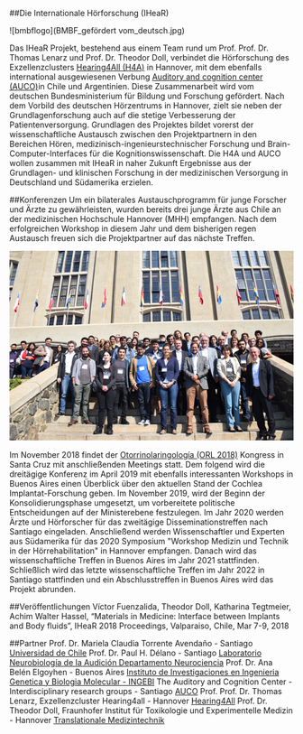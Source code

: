 ##Die Internationale Hörforschung (IHeaR)

![bmbflogo](BMBF_gefördert vom_deutsch.jpg)


Das IHeaR Projekt, bestehend aus einem Team rund um Prof. Prof. Dr. Thomas Lenarz und Prof. Dr. Theodor Doll, verbindet 
die Hörforschung des Exzellenzclusters [Hearing4All (H4A)](http://hearing4all.eu/EN/)  in Hannover,
mit dem ebenfalls international ausgewiesenen Verbung [Auditory and cognition center (AUCO)](http://www.auco.cl/)in Chile und Argentinien. Diese Zusammenarbeit wird vom deutschen Bundesministerium für Bildung und Forschung gefördert.
Nach dem Vorbild des deutschen Hörzentrums in Hannover, zielt sie neben der Grundlagenforschung auch 
auf die stetige Verbesserung der Patientenversorgung. Grundlagen des Projektes bildet vorerst der wissenschaftliche 
Austausch zwischen den Projektpartnern in den Bereichen Hören, medizinisch-ingenieurstechnischer Forschung und 
Brain-Computer-Interfaces für die Kognitionswissenschaft. Die H4A und AUCO wollen zusammen mit IHeaR in naher Zukunft 
Ergebnisse aus der Grundlagen- und klinischen Forschung in der medizinischen Versorgung in Deutschland und Südamerika erzielen.

##Konferenzen
Um ein bilaterales Austauschprogramm für junge Forscher und Ärzte zu gewährleisten,
wurden bereits drei junge Ärzte aus Chile an der medizinischen Hochschule Hannover (MHH) empfangen.
Nach dem erfolgreichen Workshop in diesem Jahr und dem bisherigen regen Austausch freuen sich die Projektpartner auf das 
nächste Treffen. 

![meetingphoto](ihearmeeting.png)

Im November 2018 findet der [Otorrinolaringología (ORL 2018)](http://www.orl2018.cl/) Kongress 
in Santa Cruz mit anschließenden Meetings statt. Dem folgend wird die dreitägige Konferenz im April 2019 mit ebenfalls 
interessanten Workshops in Buenos Aires einen Überblick über den aktuellen Stand der Cochlea Implantat-Forschung geben.
Im November 2019, wird der Beginn der Konsolidierungsphase umgesetzt, um vorbereitete politische Entscheidungen auf der 
Ministerebene festzulegen. Im Jahr 2020 werden Ärzte und Hörforscher für das zweitägige Disseminationstreffen nach Santiago 
eingeladen. Anschließend werden Wissenschaftler und Experten aus Südamerika für das 2020 Symposium "Workshop Medizin und Technik 
in der Hörrehabilitation" in Hannover empfangen. Danach wird das wissenschaftliche Treffen in Buenos Aires im Jahr 2021 stattfinden. 
Schließlich wird das letzte wissenschaftliche Treffen im Jahr 2022 in Santiago stattfinden und ein Abschlusstreffen in Buenos Aires
wird das Projekt abrunden.

##Veröffentlichungen
Víctor Fuenzalida, Theodor Doll, Katharina Tegtmeier, Achim Walter Hassel, “Materials in Medicine: Interface between Implants
and Body fluids”, IHeaR 2018 Proceedings, Valparaiso, Chile, Mar 7-9, 2018

##Partner
Prof. Dr. Mariela Claudia Torrente Avendaño - Santiago [Universidad de Chile](http://www.uchile.cl/)
Prof. Dr. Paul H. Délano - Santiago [Laboratorio Neurobiología de la Audición Departamento Neurociencia](http://www.audicion.cl/)
Prof. Dr. Ana Belén Elgoyhen - Buenos Aires [Instituto de Investigaciones en Ingenieria Genetica y Biologia Molecular - INGEBI](http://ingebi-conicet.gov.ar/es_fisiologia-y-genetica-de-la-audicion/)
The Auditory and Cognition Center -Interdisciplinary research groups - Santiago [AUCO](http://www.auco.cl/)
Prof. Prof. Dr. Thomas Lenarz, Exzellenzcluster Hearing4all - Hannover [Hearing4All](http://hearing4all.eu/EN/)
Prof. Dr. Theodor Doll, Fraunhofer Institut für Toxikologie und Experimentelle Medizin - Hannover 
 [Translationale Medizintechnik](https://www.item.fraunhofer.de/de/angebot/medizintechnik.html/)

